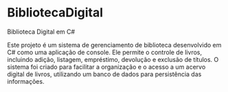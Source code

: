 # BibliotecaDigital
Biblioteca Digital em C# 

Este projeto é um sistema de gerenciamento de biblioteca desenvolvido em C# como uma aplicação de console. Ele permite o controle de livros, incluindo adição, listagem, empréstimo, devolução e exclusão de títulos. O sistema foi criado para facilitar a organização e o acesso a um acervo digital de livros, utilizando um banco de dados para persistência das informações.
